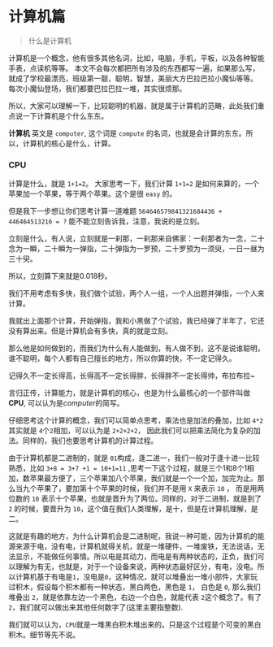 # 计算机篇
> 什么是计算机

计算机是一个概念，他有很多其他名词，比如，电脑，手机，平板，以及各种智能手表，点读机等等。
本文不会每次都把所有涉及的东西都写一遍，如果那么写，就成了学校最漂亮，班级第一靓，聪明，智慧，美丽大方巴拉巴拉小魔仙等等。
每次小魔仙登场，我们都要巴拉巴拉一堆，其实很烦那。

所以，大家可以理解一下，比较聪明的机器，就是属于计算机的范畴，此处我们重点说一下计算机是个什么东东。

__计算机__ 英文是 `computer`, 这个词是 `compute` 的名词，也就是会计算的东东。所以，计算机的核心是什么，计算。

### CPU

计算是什么，就是 `1+1=2`。
大家思考一下，我们计算 `1+1=2` 是如何来算的，一个苹果加一个苹果，等于两个苹果。这个是很 `easy` 的。

但是我下一步想让你们思考计算一道难题 `564646579841321684436 + 446464513216 = ?` 能不能立刻告诉我，注意，我说的是立刻。

立刻是什么，有人说，立刻就是一刹那，一刹那来自佛家：一刹那者为一念，二十念为一瞬，二十瞬为一弹指，二十弹指为一罗预，二十罗预为一须臾，一日一昼为三十臾。

所以，立刻算下来就是0.018秒。

我们不用考虑有多快，我们做个试验，两个人一组，一个人出题并弹指，一个人来计算。

我就出上面那个计算，开始弹指，我和小黑做了个试验，我已经弹了半年了，它还没有算出来。但是计算机会有多快，真的就是立刻。

那么他是如何做到的，而我们为什么有人能做到，有人做不到，这不是说谁聪明，谁不聪明，每个人都有自己擅长的地方，所以你算的快，不一定记得久。

记得久不一定长得高，长得高不一定长得胖，长得胖不一定长得帅，布拉布拉~


言归正传，计算能力，就是计算机的核心，也是为什么最核心的一个部件叫做**CPU**, 可以认为是*computer*的简写。

仔细思考这个计算的概念，我们可以简单点思考，乘法也是加法的叠加，比如 `4*2` 其实就是 `4`个`2`相加，可以认为是 `2+2+2+2`， 因此我们可以把乘法简化为复杂的加法。同样的，我们也要思考计算机的计算过程。

由于计算机都是二进制的，就是 `01`构成，逢二进一，我们一般对于逢十进一比较熟悉，比如 `3+8 = 3+7 +1 = 10+1=11` ,思考一下这个过程，就是三个1和8个1相加，数苹果最方便了，三个苹果加八个苹果，我们就是一个一个加，加完为止。那么当九个苹果了，要加第十个苹果的时候，我们并不是用 `X` 来表示 `10` ， 而是用两位数的 `10` 表示十个苹果，也就是晋升为了两位。同样的，对于二进制，就是到了 `2` 的时候，要晋升为 `10`，这个值在我们人类理解，是十，但是在计算机理解，是二。

这就是有趣的地方，为什么计算机会是二进制呢，我说一种可能，因为计算机的能源来源于电，没有电，计算机就得关机，就是一堆硬件，一堆废铁，无法说话，无法显示，不能做任何事情。所以电是其动力，而电是有两种状态的，正负，我们可以理解为有无，也就是，对于一个设备来说，两种状态最好区分，有电，没电。所以计算机基于有电是`1`，没电是`0`，这种情况，就可以堆叠出一堆小部件，大家玩过积木，假设每个积木都有一种状态，黑白两色，黑色是 `1`， 白色是 `0`, 那么我们堆叠出 `2`，就是依靠左边一个黑色，右边一个白色，就能代表 `2`这个概念了。有了 `2`，我们就可以做出来其他任何数字了(这里主要指整数).

我们就可以认为，`CPU`就是一堆黑白积木堆出来的。只是这个过程是个可变的黑白积木。细节等先不说。

